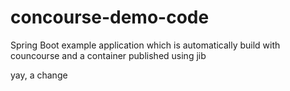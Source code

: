 # concourse-demo-code

Spring Boot example application which is automatically build with councourse and a container published using jib

yay, a change
